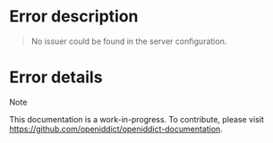 # Error description

> No issuer could be found in the server configuration.

# Error details

> [!NOTE]
> This documentation is a work-in-progress. To contribute, please visit https://github.com/openiddict/openiddict-documentation.

